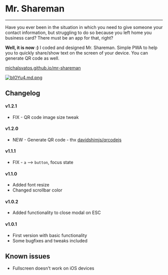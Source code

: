 # Mr. Shareman
***
Have you ever been in the situation in which you need to give someone your contact information, but struggling to do so because you left home you business card? There must be an app for that, right?

**Well, it is now :)** I coded and designed Mr. Shareman. Simple PWA to help you to quickly share/show text on the screen of your device. You can generate QR code as well.

[michalsvatos.github.io/mr-shareman](https://michalsvatos.github.io/mr-shareman)

[![bIOYu4.md.png](https://iili.io/bIOYu4.md.png)](https://michalsvatos.github.io/mr-shareman)

## Changelog
#### v1.2.1
- FIX - QR code image size tweak

#### v1.2.0
- NEW - Generate QR code - thx [davidshimjs/qrcodejs](https://github.com/davidshimjs/qrcodejs)

#### v1.1.1
- FIX - `a` --> `button`, focus state

#### v1.1.0
- Added font resize
- Changed scrollbar color

#### v1.0.2
- Added functionality to close modal on ESC

#### v1.0.1
- First version with basic functionality
- Some bugfixes and tweaks included

## Known issues
- Fullscreen doesn't work on iOS devices


